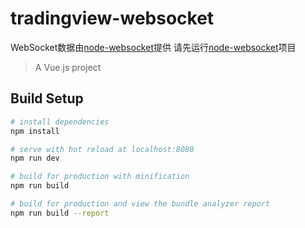 # tradingview-websocket
WebSocket数据由[node-websocket](https://github.com/472647301/node-websocket)提供
请先运行[node-websocket](https://github.com/472647301/node-websocket)项目
> A Vue.js project

## Build Setup

``` bash
# install dependencies
npm install

# serve with hot reload at localhost:8080
npm run dev

# build for production with minification
npm run build

# build for production and view the bundle analyzer report
npm run build --report
```

